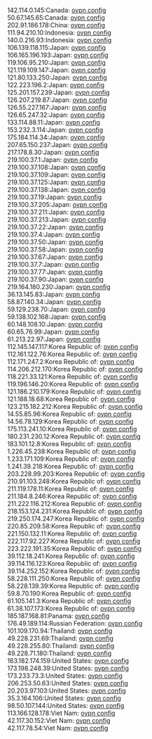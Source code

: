 142.114.0.145:Canada: [ovpn config](vpn/142_114_0_145.ovpn)  
50.67.145.65:Canada: [ovpn config](vpn/50_67_145_65.ovpn)  
202.91.186.178:China: [ovpn config](vpn/202_91_186_178.ovpn)  
111.94.210.10:Indonesia: [ovpn config](vpn/111_94_210_10.ovpn)  
140.0.216.93:Indonesia: [ovpn config](vpn/140_0_216_93.ovpn)  
106.139.118.115:Japan: [ovpn config](vpn/106_139_118_115.ovpn)  
106.165.196.193:Japan: [ovpn config](vpn/106_165_196_193.ovpn)  
119.106.95.210:Japan: [ovpn config](vpn/119_106_95_210.ovpn)  
121.119.109.147:Japan: [ovpn config](vpn/121_119_109_147.ovpn)  
121.80.133.250:Japan: [ovpn config](vpn/121_80_133_250.ovpn)  
122.223.196.2:Japan: [ovpn config](vpn/122_223_196_2.ovpn)  
125.201.157.239:Japan: [ovpn config](vpn/125_201_157_239.ovpn)  
126.207.219.87:Japan: [ovpn config](vpn/126_207_219_87.ovpn)  
126.55.227.167:Japan: [ovpn config](vpn/126_55_227_167.ovpn)  
126.65.247.32:Japan: [ovpn config](vpn/126_65_247_32.ovpn)  
133.114.88.11:Japan: [ovpn config](vpn/133_114_88_11.ovpn)  
153.232.3.114:Japan: [ovpn config](vpn/153_232_3_114.ovpn)  
175.184.114.34:Japan: [ovpn config](vpn/175_184_114_34.ovpn)  
207.65.150.237:Japan: [ovpn config](vpn/207_65_150_237.ovpn)  
217.178.8.30:Japan: [ovpn config](vpn/217_178_8_30.ovpn)  
219.100.37.1:Japan: [ovpn config](vpn/219_100_37_1.ovpn)  
219.100.37.108:Japan: [ovpn config](vpn/219_100_37_108.ovpn)  
219.100.37.109:Japan: [ovpn config](vpn/219_100_37_109.ovpn)  
219.100.37.125:Japan: [ovpn config](vpn/219_100_37_125.ovpn)  
219.100.37.138:Japan: [ovpn config](vpn/219_100_37_138.ovpn)  
219.100.37.19:Japan: [ovpn config](vpn/219_100_37_19.ovpn)  
219.100.37.205:Japan: [ovpn config](vpn/219_100_37_205.ovpn)  
219.100.37.211:Japan: [ovpn config](vpn/219_100_37_211.ovpn)  
219.100.37.213:Japan: [ovpn config](vpn/219_100_37_213.ovpn)  
219.100.37.22:Japan: [ovpn config](vpn/219_100_37_22.ovpn)  
219.100.37.4:Japan: [ovpn config](vpn/219_100_37_4.ovpn)  
219.100.37.50:Japan: [ovpn config](vpn/219_100_37_50.ovpn)  
219.100.37.58:Japan: [ovpn config](vpn/219_100_37_58.ovpn)  
219.100.37.67:Japan: [ovpn config](vpn/219_100_37_67.ovpn)  
219.100.37.7:Japan: [ovpn config](vpn/219_100_37_7.ovpn)  
219.100.37.77:Japan: [ovpn config](vpn/219_100_37_77.ovpn)  
219.100.37.90:Japan: [ovpn config](vpn/219_100_37_90.ovpn)  
219.164.180.230:Japan: [ovpn config](vpn/219_164_180_230.ovpn)  
36.13.145.83:Japan: [ovpn config](vpn/36_13_145_83.ovpn)  
58.87.140.34:Japan: [ovpn config](vpn/58_87_140_34.ovpn)  
59.129.238.70:Japan: [ovpn config](vpn/59_129_238_70.ovpn)  
59.138.102.168:Japan: [ovpn config](vpn/59_138_102_168.ovpn)  
60.148.108.10:Japan: [ovpn config](vpn/60_148_108_10.ovpn)  
60.65.76.99:Japan: [ovpn config](vpn/60_65_76_99.ovpn)  
61.213.22.97:Japan: [ovpn config](vpn/61_213_22_97.ovpn)  
112.145.147.117:Korea Republic of: [ovpn config](vpn/112_145_147_117.ovpn)  
112.161.122.76:Korea Republic of: [ovpn config](vpn/112_161_122_76.ovpn)  
112.171.247.2:Korea Republic of: [ovpn config](vpn/112_171_247_2.ovpn)  
114.206.212.170:Korea Republic of: [ovpn config](vpn/114_206_212_170.ovpn)  
118.221.33.121:Korea Republic of: [ovpn config](vpn/118_221_33_121.ovpn)  
119.196.146.20:Korea Republic of: [ovpn config](vpn/119_196_146_20.ovpn)  
121.186.210.179:Korea Republic of: [ovpn config](vpn/121_186_210_179.ovpn)  
121.188.18.68:Korea Republic of: [ovpn config](vpn/121_188_18_68.ovpn)  
123.215.182.212:Korea Republic of: [ovpn config](vpn/123_215_182_212.ovpn)  
14.55.85.96:Korea Republic of: [ovpn config](vpn/14_55_85_96.ovpn)  
14.56.78.129:Korea Republic of: [ovpn config](vpn/14_56_78_129.ovpn)  
175.113.241.10:Korea Republic of: [ovpn config](vpn/175_113_241_10.ovpn)  
180.231.230.12:Korea Republic of: [ovpn config](vpn/180_231_230_12.ovpn)  
183.101.12.8:Korea Republic of: [ovpn config](vpn/183_101_12_8.ovpn)  
1.226.45.238:Korea Republic of: [ovpn config](vpn/1_226_45_238.ovpn)  
1.233.171.109:Korea Republic of: [ovpn config](vpn/1_233_171_109.ovpn)  
1.241.39.218:Korea Republic of: [ovpn config](vpn/1_241_39_218.ovpn)  
203.228.99.203:Korea Republic of: [ovpn config](vpn/203_228_99_203.ovpn)  
210.91.103.248:Korea Republic of: [ovpn config](vpn/210_91_103_248.ovpn)  
211.119.178.11:Korea Republic of: [ovpn config](vpn/211_119_178_11.ovpn)  
211.184.8.246:Korea Republic of: [ovpn config](vpn/211_184_8_246.ovpn)  
211.222.116.212:Korea Republic of: [ovpn config](vpn/211_222_116_212.ovpn)  
218.153.124.231:Korea Republic of: [ovpn config](vpn/218_153_124_231.ovpn)  
219.250.174.247:Korea Republic of: [ovpn config](vpn/219_250_174_247.ovpn)  
220.85.209.58:Korea Republic of: [ovpn config](vpn/220_85_209_58.ovpn)  
221.150.132.11:Korea Republic of: [ovpn config](vpn/221_150_132_11.ovpn)  
222.117.92.227:Korea Republic of: [ovpn config](vpn/222_117_92_227.ovpn)  
223.222.191.35:Korea Republic of: [ovpn config](vpn/223_222_191_35.ovpn)  
39.112.18.241:Korea Republic of: [ovpn config](vpn/39_112_18_241.ovpn)  
39.114.116.123:Korea Republic of: [ovpn config](vpn/39_114_116_123.ovpn)  
39.114.252.152:Korea Republic of: [ovpn config](vpn/39_114_252_152.ovpn)  
58.228.111.250:Korea Republic of: [ovpn config](vpn/58_228_111_250.ovpn)  
58.228.139.39:Korea Republic of: [ovpn config](vpn/58_228_139_39.ovpn)  
59.8.70.190:Korea Republic of: [ovpn config](vpn/59_8_70_190.ovpn)  
61.105.141.3:Korea Republic of: [ovpn config](vpn/61_105_141_3.ovpn)  
61.38.107.173:Korea Republic of: [ovpn config](vpn/61_38_107_173.ovpn)  
185.187.168.81:Panama: [ovpn config](vpn/185_187_168_81.ovpn)  
176.49.189.114:Russian Federation: [ovpn config](vpn/176_49_189_114.ovpn)  
101.109.170.94:Thailand: [ovpn config](vpn/101_109_170_94.ovpn)  
49.228.231.69:Thailand: [ovpn config](vpn/49_228_231_69.ovpn)  
49.228.255.80:Thailand: [ovpn config](vpn/49_228_255_80.ovpn)  
49.228.71.180:Thailand: [ovpn config](vpn/49_228_71_180.ovpn)  
163.182.174.159:United States: [ovpn config](vpn/163_182_174_159.ovpn)  
173.198.248.39:United States: [ovpn config](vpn/173_198_248_39.ovpn)  
173.233.73.3:United States: [ovpn config](vpn/173_233_73_3.ovpn)  
206.253.50.63:United States: [ovpn config](vpn/206_253_50_63.ovpn)  
20.203.97.103:United States: [ovpn config](vpn/20_203_97_103.ovpn)  
35.3.164.106:United States: [ovpn config](vpn/35_3_164_106.ovpn)  
98.50.107.144:United States: [ovpn config](vpn/98_50_107_144.ovpn)  
113.166.128.178:Viet Nam: [ovpn config](vpn/113_166_128_178.ovpn)  
42.117.30.152:Viet Nam: [ovpn config](vpn/42_117_30_152.ovpn)  
42.117.78.54:Viet Nam: [ovpn config](vpn/42_117_78_54.ovpn)  
